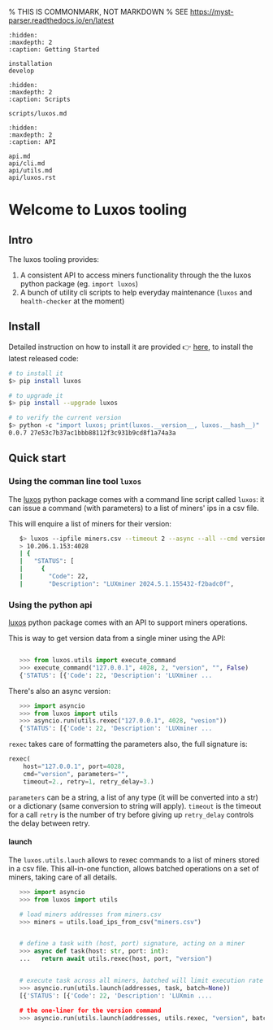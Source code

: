 % THIS IS COMMONMARK, NOT MARKDOWN
% SEE https://myst-parser.readthedocs.io/en/latest
```{toctree}
:hidden:
:maxdepth: 2
:caption: Getting Started

installation
develop
```

```{toctree}
:hidden:
:maxdepth: 2
:caption: Scripts

scripts/luxos.md

```

```{toctree}
:hidden:
:maxdepth: 2
:caption: API

api.md
api/cli.md
api/utils.md
api/luxos.rst
```


# Welcome to Luxos tooling

## Intro

The luxos tooling provides:

1. A consistent API to access miners functionality through the the luxos python package (eg. `import luxos`)
2. A bunch of utility cli scripts to help everyday maintenance (`luxos` and `health-checker` at the moment)


## Install

Detailed instruction on how to install it are provided  👉 [here](installation), to install the latest released code:

```bash
# to install it
$> pip install luxos

# to upgrade it
$> pip install --upgrade luxos

# to verify the current version
$> python -c "import luxos; print(luxos.__version__, luxos.__hash__)"
0.0.7 27e53c7b37ac1bbb88112f3c931b9cd8f1a74a3a
```

## Quick start

### Using the comman line tool `luxos`

The [luxos](https://pypi.org/project/luxos) python package comes with a 
command line script called `luxos`: it can issue a command (with parameters) to a list of miners' ips
in a csv file.

This will enquire a list of miners for their version:
```bash
   $> luxos --ipfile miners.csv --timeout 2 --async --all --cmd version
   > 10.206.1.153:4028
   | {
   |   "STATUS": [
   |     {
   |       "Code": 22,
   |       "Description": "LUXminer 2024.5.1.155432-f2badc0f",
```

### Using the python api

[luxos](https://pypi.org/project/luxos) python package comes with an API to support 
miners operations.

This is way to get version data from a single miner using the API:
```python

   >>> from luxos.utils import execute_command
   >>> execute_command("127.0.0.1", 4028, 2, "version", "", False)
   {'STATUS': [{'Code': 22, 'Description': 'LUXminer ...
```

There's also an async version:
```python
   >>> import asyncio
   >>> from luxos import utils
   >>> asyncio.run(utils.rexec("127.0.0.1", 4028, "vesion"))
   {'STATUS': [{'Code': 22, 'Description': 'LUXminer ...
```
`rexec` takes care of formatting the parameters also, the full signature is:
```python
rexec(
    host="127.0.0.1", port=4028, 
    cmd="version", parameters="",
    timeout=2., retry=1, retry_delay=3.)
```
`parameters` can be a string, a list of any type (it will be converted into a str) or a dictionary (same conversion to string will apply).  `timeout` is the timeout for a call `retry` is the number of try before giving up `retry_delay` controls the delay between retry.

#### launch
The `luxos.utils.lauch` allows to rexec commands to a list of miners stored in a csv file.
This all-in-one function, allows batched operations on a set of miners, taking care of all details.

```python
   >>> import asyncio
   >>> from luxos import utils

   # load miners addresses from miners.csv
   >>> miners = utils.load_ips_from_csv("miners.csv")


   # define a task with (host, port) signature, acting on a miner
   >>> async def task(host: str, port: int):
   ...   return await utils.rexec(host, port, "version")


   # execute task across all miners, batched will limit execution rate
   >>> asyncio.run(utils.launch(addresses, task, batch=None))
   [{'STATUS': [{'Code': 22, 'Description': 'LUXmin ....

   # the one-liner for the version command
   >>> asyncio.run(utils.launch(addresses, utils.rexec, "version", batch=None))
```


